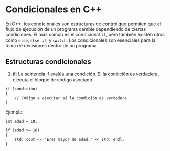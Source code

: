 # Condicionales en C++

En C++, los condicionales son estructuras de control que permiten que el flujo de ejecución de un programa cambie
dependiendo de ciertas condiciones. El más común es el condicional `if`, pero también existen otros como `else`, `else if`, y `switch`.
Los condicionales son esenciales para la toma de decisiones dentro de un programa.

## Estructuras condicionales

1. if:
La sentencia if evalúa una condición. Si la condición es verdadera, ejecuta el bloque de código asociado.
```
if (condición)
{
    // Código a ejecutar si la condición es verdadera
}
```
Ejemplo:
```
int edad = 18;

if (edad >= 18)
{
    std::cout << "Eres mayor de edad." << std::endl;
}
```
